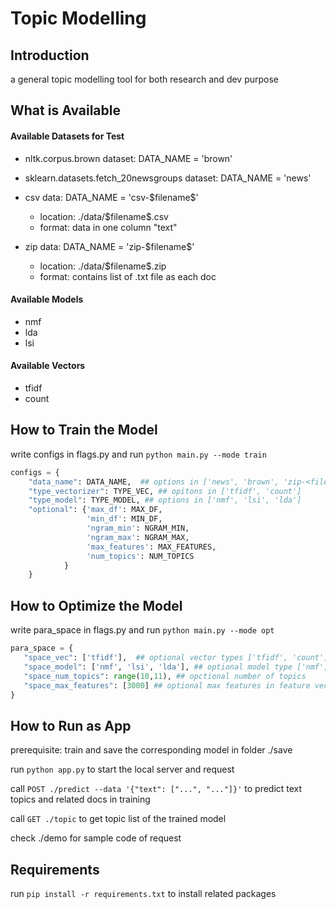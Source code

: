 # Topic Modelling

## Introduction

a general topic modelling tool for both research and dev purpose

## What is Available

#### Available Datasets for Test

- nltk.corpus.brown dataset: DATA_NAME = 'brown' 


- sklearn.datasets.fetch_20newsgroups dataset: DATA_NAME = 'news'
- csv data: DATA_NAME = 'csv-\$filename\$' 
  - location: ./data/\$filename\$.csv
  - format: data in one column "text"
- zip data: DATA_NAME = 'zip-\$filename\$' 
  - location: ./data/\$filename\$.zip
  - format: contains list of .txt file as each doc

#### Available Models

- nmf
- lda
- lsi

#### Available Vectors

- tfidf
- count




## How to Train the Model

write configs in flags.py and run `python main.py --mode train`

```python
configs = {	
	"data_name": DATA_NAME,  ## options in ['news', 'brown', 'zip-<filename>', 'csv-<filename>']
	"type_vectorizer": TYPE_VEC, ## opitons in ['tfidf', 'count']
	"type_model": TYPE_MODEL, ## options in ['nmf', 'lsi', 'lda']
	"optional": {'max_df': MAX_DF,
                 'min_df': MIN_DF,
                 'ngram_min': NGRAM_MIN,
                 'ngram_max': NGRAM_MAX,
                 'max_features': MAX_FEATURES,
                 'num_topics': NUM_TOPICS
			}
	}
```



## How to Optimize the Model

write para_space in flags.py and run `python main.py --mode opt`

```python
para_space = { 
   "space_vec": ['tfidf'],  ## optional vector types ['tfidf', 'count']
   "space_model": ['nmf', 'lsi', 'lda'], ## optional model type ['nmf', 'lsi', 'lda']
   "space_num_topics": range(10,11), ## opctional number of topics
   "space_max_features": [3000]	## optional max features in feature vector
}
```



## How to Run as App

prerequisite: train and save the corresponding model in folder ./save

run `python app.py` to start the local server and request

call `POST ./predict --data '{"text": ["...", "..."]}'` to predict text topics and related docs in training

call `GET ./topic` to get topic list of the trained model

check ./demo for sample code of request



## Requirements

run `pip install -r requirements.txt` to install related packages


